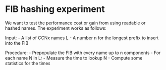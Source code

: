 # FIB hashing experiment

We want to test the performance cost or gain from using readable or
hashed names. The experiment works as follows:

Input: 
    - A list of CCNx names L
    - A number n for the longest prefix to insert into the FIB

Procedure:
    - Prepopulate the FIB with every name up to n components 
    - For each name N in L:
        - Measure the time to lookup N
    - Compute some statistics for the times
